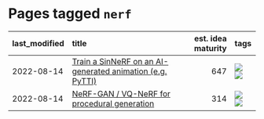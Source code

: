 # Pages tagged `nerf`

|last_modified|title|est. idea maturity|tags
|:---|:---|---:|:---|
|2022-08-14|[Train a SinNeRF on an AI-generated animation (e.g. PyTTI)](../train_a_SinNeRF_on_a_pytti_animation.md)|647|[![](https://img.shields.io/badge/tag-animation-93e32e)](../tags/animation.md) [![](https://img.shields.io/badge/tag-nerf-c5a27b)](../tags/nerf.md)|
|2022-08-14|[NeRF-GAN / VQ-NeRF for procedural generation](../nerf-gan.md)|314|[![](https://img.shields.io/badge/tag-animation-93e32e)](../tags/animation.md) [![](https://img.shields.io/badge/tag-nerf-c5a27b)](../tags/nerf.md)|